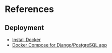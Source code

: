 # References

## Deployment

- [Install Docker](https://docs.docker.com/install/linux/docker-ce/ubuntu/#install-using-the-repository)
- [Docker Compose for Django/PostgreSQL app](https://docs.docker.com/compose/django/)
